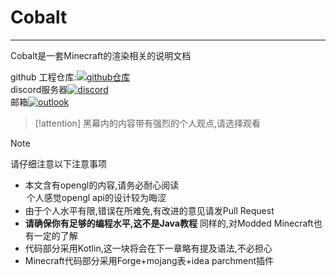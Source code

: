 # Cobalt
---

Cobalt是一套Minecraft的渲染相关的说明文档

[//]: # (github docs仓库:[![github仓库]&#40;https://shields.io/badge/github-Cobalt-blue?logo=Github&style=for-the-badge&#41;]&#40;https://github.com/zomb-676/Cobalt&#41;  )
github
工程仓库:[![github仓库](https://shields.io/badge/github-Cobalt-blue?logo=Github&style=for-the-badge)](https://github.com/zomb-676/CobaltDocs)  
discord服务器[![discord](https://shields.io/badge/DiscordServer-Rua-purple?logo=Discord&style=for-the-badge)](https://discord.gg/V4jmpZ2rMX)  
邮箱[![outlook](https://shields.io/badge/outlook-zomb_676-pink?logo=MicrosoftOutlook&style=for-the-badge)](mailto:zomb_676@outlook.com)

> [!attention]
> 黑幕内的内容带有强烈的个人观点,请选择观看

> [!note]
> 请仔细注意以下注意事项
>* 本文含有opengl的内容,请务必耐心阅读 <option>个人感觉opengl api的设计较为晦涩</option>
>* 由于个人水平有限,错误在所难免,有改进的意见请发Pull Request
>* **请确保你有足够的编程水平,这不是Java教程**
   > 同样的,对Modded Minecraft也有一定的了解
>* 代码部分采用Kotlin,这一块将会在下一章略有提及语法,不必担心
>* Minecraft代码部分采用Forge+mojang表+idea parchment插件